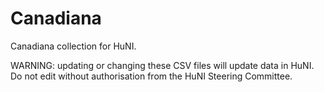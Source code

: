 # Canadiana

Canadiana collection for HuNI.

WARNING: updating or changing these CSV files will update data in HuNI. Do not edit without authorisation from the HuNI Steering Committee.
